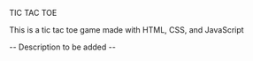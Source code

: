 TIC TAC TOE

This is a tic tac toe game made with HTML, CSS, and JavaScript

-- Description to be added --